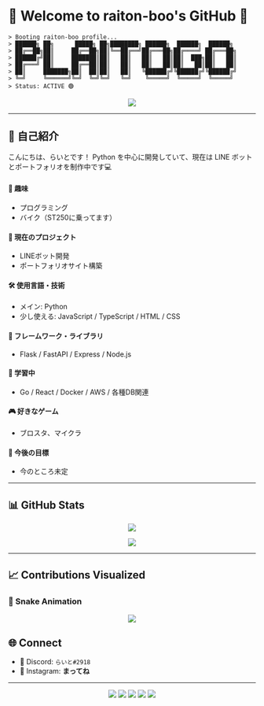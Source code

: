 # 👾 Welcome to raiton-boo's GitHub 👾

```
> Booting raiton-boo profile...
> ██████╗ ██╗      █████╗ ██╗████████╗ ██████╗  ██████╗  ██████╗ 
> ██╔══██╗██║     ██╔══██╗██║╚══██╔══╝██╔═══██╗██╔════╝ ██╔═══██╗
> ██████╔╝██║     ███████║██║   ██║   ██║   ██║██║  ███╗██║   ██║
> ██╔═══╝ ██║     ██╔══██║██║   ██║   ██║   ██║██║   ██║██║   ██║
> ██║     ███████╗██║  ██║██║   ██║   ╚██████╔╝╚██████╔╝╚██████╔╝
> ╚═╝     ╚══════╝╚═╝  ╚═╝╚═╝   ╚═╝    ╚═════╝  ╚═════╝  ╚═════╝ 
> Status: ACTIVE 🟢
```

<p align="center">
  <img src="https://readme-typing-svg.demolab.com/?lines=Welcome+to+my+profile!;I+love+programming+and+motorcycles!;&center=true&width=500&color=00FF00&vCenter=true&size=22">
</p>

---

## 🧠 自己紹介

こんにちは、らいとです！
Python を中心に開発していて、現在は LINE ボットとポートフォリオを制作中です💻

#### 🎯 趣味
- プログラミング
- バイク（ST250に乗ってます）

#### 🔧 現在のプロジェクト
- LINEボット開発
- ポートフォリオサイト構築

#### 🛠️ 使用言語・技術
- メイン: Python
- 少し使える: JavaScript / TypeScript / HTML / CSS

#### 🧰 フレームワーク・ライブラリ
- Flask / FastAPI / Express / Node.js

#### 🌱 学習中
- Go / React / Docker / AWS / 各種DB関連

#### 🎮 好きなゲーム
- ブロスタ、マイクラ

#### 🚀 今後の目標
- 今のところ未定

---

## 📊 GitHub Stats

<p align="center">
  <img src="https://github-readme-stats.vercel.app/api?username=raiton-boo&show_icons=true&theme=tokyonight&hide_title=true&hide_border=true&icon_color=00ff00&text_color=00ff00">
</p>

<p align="center">
  <img src="https://github-readme-stats.vercel.app/api/top-langs/?username=raiton-boo&layout=compact&theme=tokyonight&hide_border=true&text_color=00ff00">
</p>

---

## 📈 Contributions Visualized

### 🐍 Snake Animation
<p align="center">
  <img src="https://raw.githubusercontent.com/raiton-boo/raiton-boo/output/github-contribution-grid-snake.svg">
</p>

<!--
### 🧱 3D Contributions
<p align="center">
  <img src="https://raw.githubusercontent.com/raiton-boo/raiton-boo/main/profile-3d-contrib/profile-night-green.svg">
</p>

### 📊 Metrics
<p align="center">
  <img src="https://raw.githubusercontent.com/raiton-boo/raiton-boo/main/github-metrics.svg">
</p>
-->

## 🌐 Connect
- 🧠 Discord: `らいと#2918`
- 📸 Instagram: **まってね**
<!--
- 📸 Instagram: [rn.__.ton](https://www.instagram.com/rn.__.ton)
-->

---

<p align="center">
  <img src="https://img.shields.io/badge/Cyber_Theme-Active-00ff00?style=flat-square&logo=nintendo-gamecube&logoColor=white">
  <img src="https://img.shields.io/badge/MacBook_M2-Midnight_Blue-00ff00?style=flat-square&logo=apple&logoColor=white">
  <img src="https://img.shields.io/badge/Python-Main-3776AB?style=flat-square&logo=python&logoColor=white">
  <img src="https://img.shields.io/badge/Learning-Go-00ADD8?style=flat-square&logo=go&logoColor=white">
  <img src="https://img.shields.io/badge/Motorcycle-ST250-MidnightBlue?style=flat-square&logo=suzuki&logoColor=white">
</p>